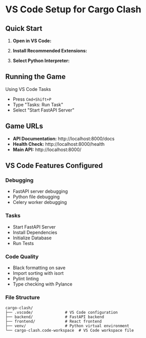 # VS Code Setup for Cargo Clash

## Quick Start

1. **Open in VS Code:**

2. **Install Recommended Extensions:**

3. **Select Python Interpreter:**

## Running the Game

Using VS Code Tasks
- Press `Cmd+Shift+P`
- Type "Tasks: Run Task"
- Select "Start FastAPI Server"

## Game URLs
- **API Documentation:** http://localhost:8000/docs
- **Health Check:** http://localhost:8000/health
- **Main API:** http://localhost:8000/

## VS Code Features Configured

### Debugging
- FastAPI server debugging
- Python file debugging
- Celery worker debugging

### Tasks
- Start FastAPI Server
- Install Dependencies
- Initialize Database
- Run Tests

### Code Quality
- Black formatting on save
- Import sorting with isort
- Pylint linting
- Type checking with Pylance

### File Structure
```
cargo-clash/
├── .vscode/              # VS Code configuration
├── backend/              # FastAPI backend
├── frontend/             # React frontend
├── venv/                 # Python virtual environment
└── cargo-clash.code-workspace  # VS Code workspace file
```
